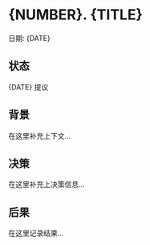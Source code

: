 # {NUMBER}. {TITLE}

日期: {DATE}

## 状态

{DATE} 提议

## 背景

在这里补充上下文...

## 决策

在这里补充上决策信息...

## 后果

在这里记录结果...
